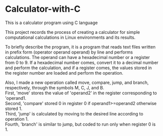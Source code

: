 # Calculator-with-C

This is a calculator program using C language 

This project records the process of creating a calculator for simple computational calculations in Linux environments and its results.

To briefly describe the program, it is a program that reads text files written in prefix form (operator operand operand) by line and performs calculations. The operand can have a hexadecimal number or a register from 0 to 9. If a hexadecimal number comes, convert it to a decimal number and perform the calculation, and if a register comes, the values stored in the register number are loaded and perform the operation.

Also, I made a new operation called move, compare, jump, and branch, respectively, through the symbols M, C, J, and B. <br />
First, 'move' stores the value of 'operand2' in the register corresponding to 'operand1. <br />
Second, 'compare' stored 0 in register 0 if operand1>=operand2 otherwise stored 1. <br />
Third, 'jump' is calculated by moving to the desired line according to operation 1. <br />
Fourth, 'branch' is similar to jump, but coded to run only when register 0 is 1.<br />
